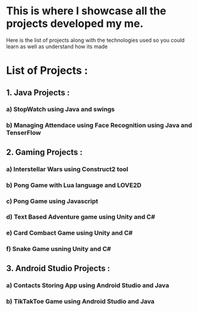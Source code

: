 # This is where I showcase all the projects developed my me.

Here is the list of projects along with the technologies used so you could learn as well as understand how its made


# List of Projects : 

## 1. Java Projects :
   ### a) StopWatch using Java and swings
   ### b) Managing Attendace using Face Recognition using Java and TenserFlow
   
## 2. Gaming Projects :
   ### a) Interstellar Wars using Construct2 tool
   ### b) Pong Game with Lua language and LOVE2D
   ### c) Pong Game using Javascript
   ### d) Text Based Adventure game using Unity and C#
   ### e) Card Combact Game using Unity and C#
   ### f) Snake Game usning Unity and C#

## 3. Android Studio Projects :
   ### a) Contacts Storing App using Android Studio and Java
   ### b) TikTakToe Game using Android Studio and Java
   

